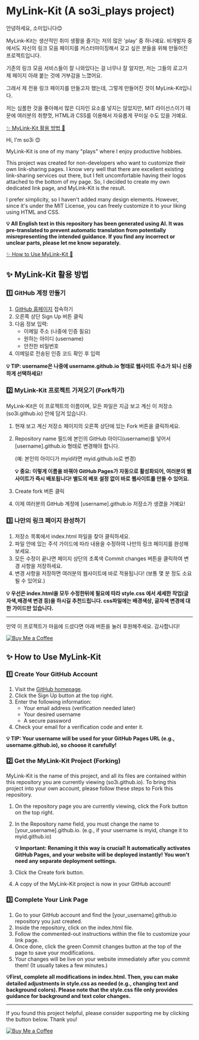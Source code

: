 # MyLink-Kit (A so3i_plays project)

안녕하세요, 소미입니다😊

MyLink-Kit는 생산적인 취미 생활을 즐기는 저의 많은 'play' 중 하나예요.
비개발자 중에서도 자신의 링크 모음 페이지를 커스터마이징해서 갖고 싶은 분들을 위해 만들어진 프로젝트입니다. 

기존의 링크 모음 서비스들이 잘 나와있다는 걸 너무나 잘 알지만, 저는 그들의 로고가 제 페이지 아래 붙는 것에 거부감을 느꼈어요. 

그래서 제 전용 링크 페이지를 만들고자 했는데, 그렇게 만들어진 것이 MyLink-Kit입니다.

저는 심플한 것을 좋아해서 많은 디자인 요소를 넣지는 않았지만, MIT 라이선스이기 때문에 여러분의 취향껏, HTML과 CSS를 이용해서 자유롭게 꾸미실 수도 있을 거예요.

[✨ MyLink-Kit 활용 방법 🔗](#-mylink-kit-활용-방법)

Hi, I'm so3i 😊

MyLink-Kit is one of my many "plays" where I enjoy productive hobbies.

This project was created for non-developers who want to customize their own link-sharing pages. I know very well that there are excellent existing link-sharing services out there, but I felt uncomfortable having their logos attached to the bottom of my page. So, I decided to create my own dedicated link page, and MyLink-Kit is the result.

I prefer simplicity, so I haven't added many design elements. However, since it's under the MIT License, you can freely customize it to your liking using HTML and CSS.

**💡 All English text in this repository has been generated using AI. It was pre-translated to prevent automatic translation from potentially misrepresenting the intended guidance. If you find any incorrect or unclear parts, please let me know separately.**

[✨ How to Use MyLink-Kit 🔗](#-how-to-use-mylink-kit) 
## ✨ MyLink-Kit 활용 방법

### 1️⃣ GitHub 계정 만들기

1. [GitHub 홈페이지](https://github.com/) 접속하기
2. 오른쪽 상단 Sign Up 버튼 클릭
3. 다음 정보 입력:
    - 이메일 주소 (나중에 인증 필요)
    - 원하는 아이디 (username)
    - 안전한 비밀번호
4. 이메일로 전송된 인증 코드 확인 후 입력

**💡 TIP: username은 나중에 username.github.io 형태로 웹사이트 주소가 되니 신중하게 선택하세요!**

### 2️⃣ MyLink-Kit 프로젝트 가져오기 (Fork하기)

MyLink-Kit은 이 프로젝트의 이름이며, 모든 파일은 지금 보고 계신 이 저장소(so3i.github.io) 안에 담겨 있습니다. 
1. 현재 보고 계신 저장소 페이지의 오른쪽 상단에 있는 Fork 버튼을 클릭하세요.
2. Repository name 필드에 본인의 GitHub 아이디(username)를 넣어서 [username].github.io 형태로 변경해야 합니다. 

    (예: 본인의 아이디가 myid라면 myid.github.io로 변경)

    **💡 중요: 이렇게 이름을 바꿔야 GitHub Pages가 자동으로 활성화되어, 여러분의 웹사이트가 즉시 배포됩니다! 별도의 배포 설정 없이 바로 웹사이트를 만들 수 있어요.**
3. Create fork 버튼 클릭
4. 이제 여러분의 GitHub 계정에 [username].github.io 저장소가 생겼을 거예요!

### 3️⃣ 나만의 링크 페이지 완성하기

1. 저장소 목록에서 index.html 파일을 찾아 클릭하세요.
2. 파일 안에 있는 주석 가이드에 따라 내용을 수정하여 나만의 링크 페이지를 완성해보세요.
3. 모든 수정이 끝나면 페이지 상단의 초록색 Commit changes 버튼을 클릭하여 변경 사항을 저장하세요.
4. 변경 사항을 저장하면 여러분의 웹사이트에 바로 적용됩니다! (보통 몇 분 정도 소요될 수 있어요.)

**💡 우선은 index.html을 모두 수정한뒤에 필요에 따라 style.css 에서 세세한 작업(글자색,배경색 변경 등)을 하시길 추천드립니다. css파일에는 배경색상, 글자색 변경에 대한 가이드만 있습니다.**

---

만약 이 프로젝트가 마음에 드셨다면 아래 버튼을 눌러 후원해주세요. 감사합니다!

[![Buy Me a Coffee](https://www.buymeacoffee.com/assets/img/custom_images/purple_img.png)](https://www.buymeacoffee.com/so3i)


## ✨ How to Use MyLink-Kit

### 1️⃣ Create Your GitHub Account

1. Visit the [GitHub homepage](https://github.com/).
2. Click the Sign Up button at the top right.
3. Enter the following information:
    - Your email address (verification needed later)
    - Your desired username
    - A secure password
4. Check your email for a verification code and enter it.

**💡 TIP: Your username will be used for your GitHub Pages URL (e.g., username.github.io), so choose it carefully!**

### 2️⃣ Get the MyLink-Kit Project (Forking)
MyLink-Kit is the name of this project, and all its files are contained within this repository you are currently viewing (so3i.github.io). To bring this project into your own account, please follow these steps to Fork this repository.

1. On the repository page you are currently viewing, click the Fork button on the top right.
2. In the Repository name field, you must change the name to [your_username].github.io. (e.g., if your username is myid, change it to myid.github.io)

    **💡 Important: Renaming it this way is crucial! It automatically activates GitHub Pages, and your website will be deployed instantly! You won't need any separate deployment settings.**

3. Click the Create fork button.
4. A copy of the MyLink-Kit project is now in your GitHub account!

### 3️⃣ Complete Your Link Page
1. Go to your GitHub account and find the [your_username].github.io repository you just created.
2. Inside the repository, click on the index.html file.
3. Follow the commented-out instructions within the file to customize your link page.
4. Once done, click the green Commit changes button at the top of the page to save your modifications.
5. Your changes will be live on your website immediately after you commit them! (It usually takes a few minutes.)

**💡First, complete all modifications in index.html. Then, you can make detailed adjustments in style.css as needed (e.g., changing text and background colors). Please note that the style.css file only provides guidance for background and text color changes.**

---

If you found this project helpful, please consider supporting me by clicking the button below. Thank you!

[![Buy Me a Coffee](https://www.buymeacoffee.com/assets/img/custom_images/purple_img.png)](https://www.buymeacoffee.com/so3i)
